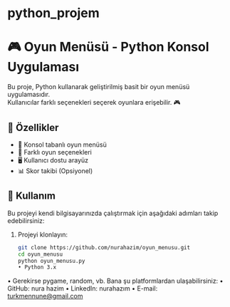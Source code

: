 # python_projem
# 🎮 Oyun Menüsü - Python Konsol Uygulaması  

Bu proje, Python kullanarak geliştirilmiş basit bir oyun menüsü uygulamasıdır.  
Kullanıcılar farklı seçenekleri seçerek oyunlara erişebilir. 🎮  

## 🚀 Özellikler  
- 📌 Konsol tabanlı oyun menüsü  
- 🎲 Farklı oyun seçenekleri  
- 🖥️ Kullanıcı dostu arayüz  
- 📊 Skor takibi (Opsiyonel)  

## 📌 Kullanım  
Bu projeyi kendi bilgisayarınızda çalıştırmak için aşağıdaki adımları takip edebilirsiniz:  

1. Projeyi klonlayın:
   ```bash
   git clone https://github.com/nurahazim/oyun_menusu.git  
   cd oyun_menusu
   python oyun_menusu.py
   • Python 3.x
 • Gerekirse pygame, random, vb.
 Bana şu platformlardan ulaşabilirsiniz:
 • GitHub: nura hazim
 • LinkedIn: nurahazım
 • E-mail: turkmennune@gmail.com
